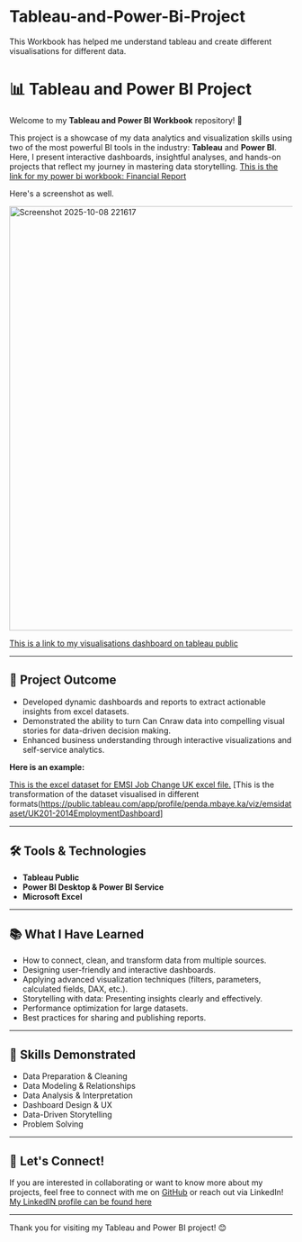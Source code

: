 # Tableau-and-Power-Bi-Project
This Workbook has helped me understand tableau and create different visualisations for different data.
# 📊 Tableau and Power BI Project

Welcome to my **Tableau and Power BI Workbook** repository! 🚀

This project is a showcase of my data analytics and visualization skills using two of the most powerful BI tools in the industry: **Tableau** and **Power BI**. Here, I present interactive dashboards, insightful analyses, and hands-on projects that reflect my journey in mastering data storytelling.
[This is the link for my power bi workbook: Financial Report](https://app.powerbi.com/view?r=eyJrIjoiNDFlMGRjZGQtMmI1Ni00YTE5LTlkOTEtZjk0ZDQ0MjY4N2E3IiwidCI6IjNlYTdjMTI4LWM2MDEtNDQ3OS1hMDAzLWUxNGQwMGMwYjVjYiJ9)

Here's a screenshot as well. 

<img width="1423" height="754" alt="Screenshot 2025-10-08 221617" src="https://github.com/user-attachments/assets/a2c1bd31-f1ab-49a3-8e1d-55019ccfc157" />


[This is a link to my visualisations dashboard on tableau public](https://public.tableau.com/app/profile/penda.mbaye.ka/vizzes)

---

## 🌟 Project Outcome

- Developed dynamic dashboards and reports to extract actionable insights from excel datasets.
- Demonstrated the ability to turn Can Cnraw data into compelling visual stories for data-driven decision making.
- Enhanced business understanding through interactive visualizations and self-service analytics.
  
**Here is an example:**

[This is the excel dataset for EMSI Job Change UK excel file.](https://b2wcompletetraining057.sharepoint.com/:x:/s/2025-08-18_C2_6_LCRCA_NECA_SYMCA_DATA/ETTq6BcjLohGmiZ9Yy3ZVHEBOF4_xgdyhES9k1OmZOnDSA?e=KU2wEy)
[This is the transformation of the dataset visualised in different formats(https://public.tableau.com/app/profile/penda.mbaye.ka/viz/emsidataset/UK201-2014EmploymentDashboard]


---

## 🛠️ Tools & Technologies

- **Tableau Public**
- **Power BI Desktop & Power BI Service**
- **Microsoft Excel**


---

## 📚 What I Have Learned

- How to connect, clean, and transform data from multiple sources.
- Designing user-friendly and interactive dashboards.
- Applying advanced visualization techniques (filters, parameters, calculated fields, DAX, etc.).
- Storytelling with data: Presenting insights clearly and effectively.
- Performance optimization for large datasets.
- Best practices for sharing and publishing reports.

---

## 🎯 Skills Demonstrated

- Data Preparation & Cleaning
- Data Modeling & Relationships
- Data Analysis & Interpretation
- Dashboard Design & UX
- Data-Driven Storytelling
- Problem Solving

---

## 🤝 Let's Connect!

If you are interested in collaborating or want to know more about my projects, feel free to connect with me on [GitHub](https://github.com/PendaMbayeKa) or reach out via LinkedIn!
[My LinkedIN profile can be found here](https://www.linkedin.com/in/penda-mbaye-ka-2b2ba91b1/)

---

Thank you for visiting my Tableau and Power BI project! 😊
